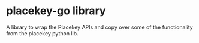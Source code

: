 # placekey-go library

A library to wrap the Placekey APIs and copy over some of the functionality from the placekey python lib.
